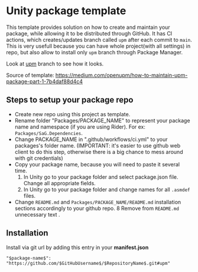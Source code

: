 # Unity package template
This template provides solution on how to create and maintain your package, while allowing it to be distributed through GitHub.
It has CI actions, which creates/updates branch called `upm` after each commit to `main`.
This is very usefull because you can have whole project(with all settings) in repo, but also allow to install only `upm` branch through Package Manager.

Look at [upm](https://github.com/STARasGAMES/Unity-package-repo-setup-template/tree/upm) branch to see how it looks.

Source of template: https://medium.com/openupm/how-to-maintain-upm-package-part-1-7b4daf88d4c4

## Steps to setup your package repo

* Create new repo using this project as template.
* Rename folder "Packages/PACKAGE_NAME" to represent your package name and namespace (if you are using Rider). For ex: `Packages/SaG.Dependencies`.
* Change PACKAGE_NAME in ".github/workflows/ci.yml" to your packages's folder name.
(IMPORTANT: it's easier to use github web client to do this step, otherwise there is a big chance to mess around with git credentials)
* Copy your package name, because you will need to paste it several time.
  1. In Unity go to your package folder and select package.json file. Change all appropriate fields.
  2. In Unity go to your package folder and change names for all `.asmdef` files.
* Change `README.md` and `Packages/PACKAGE_NAME/README.md` installation sections accordingly to your github repo.
8 Remove from `README.md` unnecessary text .

## Installation
Install via git url by adding this entry in your **manifest.json**

`"$package-name$": "https://github.com/$GitHubUsername$/$RepositoryName$.git#upm"`
